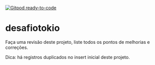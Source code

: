 [![Gitpod ready-to-code](https://img.shields.io/badge/Gitpod-ready--to--code-blue?logo=gitpod)](https://gitpod.io/#https://github.com/cbeloni/desafiotokio)

# desafiotokio
Faça uma revisão deste projeto, liste todos os pontos de melhorias e correções.

Dica: há registros duplicados no insert inicial deste projeto.
